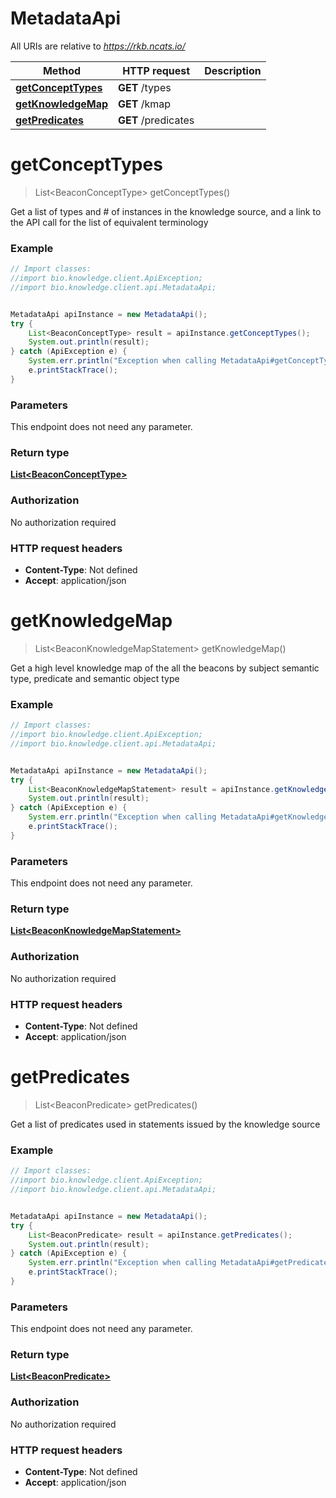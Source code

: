 # MetadataApi

All URIs are relative to *https://rkb.ncats.io/*

Method | HTTP request | Description
------------- | ------------- | -------------
[**getConceptTypes**](MetadataApi.md#getConceptTypes) | **GET** /types | 
[**getKnowledgeMap**](MetadataApi.md#getKnowledgeMap) | **GET** /kmap | 
[**getPredicates**](MetadataApi.md#getPredicates) | **GET** /predicates | 


<a name="getConceptTypes"></a>
# **getConceptTypes**
> List&lt;BeaconConceptType&gt; getConceptTypes()



Get a list of types and # of instances in the knowledge source, and a link to the API call for the list of equivalent terminology 

### Example
```java
// Import classes:
//import bio.knowledge.client.ApiException;
//import bio.knowledge.client.api.MetadataApi;


MetadataApi apiInstance = new MetadataApi();
try {
    List<BeaconConceptType> result = apiInstance.getConceptTypes();
    System.out.println(result);
} catch (ApiException e) {
    System.err.println("Exception when calling MetadataApi#getConceptTypes");
    e.printStackTrace();
}
```

### Parameters
This endpoint does not need any parameter.

### Return type

[**List&lt;BeaconConceptType&gt;**](BeaconConceptType.md)

### Authorization

No authorization required

### HTTP request headers

 - **Content-Type**: Not defined
 - **Accept**: application/json

<a name="getKnowledgeMap"></a>
# **getKnowledgeMap**
> List&lt;BeaconKnowledgeMapStatement&gt; getKnowledgeMap()



Get a high level knowledge map of the all the beacons by subject semantic type, predicate and semantic object type 

### Example
```java
// Import classes:
//import bio.knowledge.client.ApiException;
//import bio.knowledge.client.api.MetadataApi;


MetadataApi apiInstance = new MetadataApi();
try {
    List<BeaconKnowledgeMapStatement> result = apiInstance.getKnowledgeMap();
    System.out.println(result);
} catch (ApiException e) {
    System.err.println("Exception when calling MetadataApi#getKnowledgeMap");
    e.printStackTrace();
}
```

### Parameters
This endpoint does not need any parameter.

### Return type

[**List&lt;BeaconKnowledgeMapStatement&gt;**](BeaconKnowledgeMapStatement.md)

### Authorization

No authorization required

### HTTP request headers

 - **Content-Type**: Not defined
 - **Accept**: application/json

<a name="getPredicates"></a>
# **getPredicates**
> List&lt;BeaconPredicate&gt; getPredicates()



Get a list of predicates used in statements issued by the knowledge source 

### Example
```java
// Import classes:
//import bio.knowledge.client.ApiException;
//import bio.knowledge.client.api.MetadataApi;


MetadataApi apiInstance = new MetadataApi();
try {
    List<BeaconPredicate> result = apiInstance.getPredicates();
    System.out.println(result);
} catch (ApiException e) {
    System.err.println("Exception when calling MetadataApi#getPredicates");
    e.printStackTrace();
}
```

### Parameters
This endpoint does not need any parameter.

### Return type

[**List&lt;BeaconPredicate&gt;**](BeaconPredicate.md)

### Authorization

No authorization required

### HTTP request headers

 - **Content-Type**: Not defined
 - **Accept**: application/json

